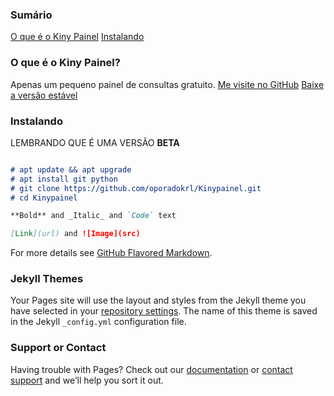 ### Sumário
[O que é o Kiny Painel](https://github.com/oporadokrl/Kinypainel/blob/gh-pages/index.md#)
[Instalando](https://github.com/oporadokrl/Kinypainel/blob/gh-pages/index.md#instalando)


### O que é o Kiny Painel?
Apenas um pequeno painel de consultas gratuito.
[Me visite no GitHub](https://www.github.com/oporadokrl)
[Baixe a versão estável](https://www.github.com/Kiny-kiny/Kiny-Painel)

### Instalando
LEMBRANDO QUE É UMA VERSÃO **BETA**
```markdown

# apt update && apt upgrade
# apt install git python
# git clone https://github.com/oporadokrl/Kinypainel.git
# cd Kinypainel

**Bold** and _Italic_ and `Code` text

[Link](url) and ![Image](src)
```

For more details see [GitHub Flavored Markdown](https://guides.github.com/features/mastering-markdown/).

### Jekyll Themes

Your Pages site will use the layout and styles from the Jekyll theme you have selected in your [repository settings](https://github.com/oporadokrl/Kinypainel/settings). The name of this theme is saved in the Jekyll `_config.yml` configuration file.

### Support or Contact

Having trouble with Pages? Check out our [documentation](https://docs.github.com/categories/github-pages-basics/) or [contact support](https://support.github.com/contact) and we’ll help you sort it out.
